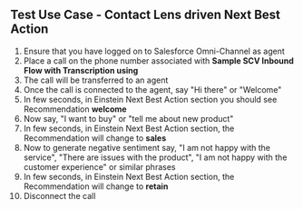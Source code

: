 ## Test Use Case - Contact Lens driven Next Best Action

1. Ensure that you have logged on to Salesforce Omni-Channel as agent
2. Place a call on the phone number associated with **Sample SCV Inbound Flow with Transcription using**
3. The call will be transferred to an agent
4. Once the call is connected to the agent, say "Hi there" or "Welcome"
5. In few seconds, in Einstein Next Best Action section you should see Recommendation **welcome**
6. Now say, "I want to buy" or "tell me about new product"
7. In few seconds, in Einstein Next Best Action section, the Recommendation will change to **sales**
8. Now to generate negative sentiment say, "I am not happy with the service", "There are issues with the product", "I am not happy with the customer experience" or similar phrases
9. In few seconds, in Einstein Next Best Action section, the Recommendation will change to **retain**
10. Disconnect the call

